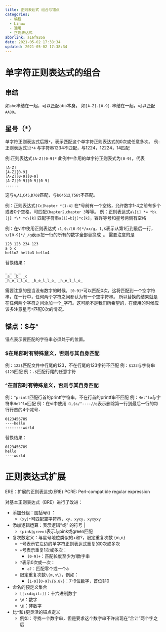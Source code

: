 ```yaml
---
title: 正则表达式 组合与锚点
categories:
  - 编程
  - Linux
  - 通用
  - 正则表达式
abbrlink: a16f926a
date: 2021-05-02 17:38:34
updated: 2021-05-02 17:38:34
---
```

# 单字符正则表达式的组合
## 串结
如`abc`串结在一起，可以匹配abc本身。
如`[A-Z].[0-9].`串结在一起，可以匹配`AA00`。
## 星号（*）
单字符正则表达式后跟`*`，表示匹配这个单字符正则表达式的0次或任意多次。
例:正则表达式`12*4`
与字符串1234不匹配，与1224，12224，14匹配

例:正则表达式`[A-Z][0-9]*`
此例中`*`作用的单字符正则表式为`[0-9]`，代表
```
[A-Z]
[A-Z][0-9]
[A-Z][0-9][0-9]
[A-Z][0-9][0-9][0-9]
......
```
这与`A`,`A1`,`C45`,`D768`匹配，与`b64512`,`T56t`不匹配。

例：正则表达式`[Cc]hapter *[1-4]`
在*号前有一个空格，允许数字1-4之前有多个或者0个空格。可匹配`Chapter2`,`chapter 3`等等。
例：正则表达式`a\[i] *= *b\[j] *\* *c\[k]`
匹配字符串`a[i]=b[j]*c[k]`，容许等号和星号两侧有空格

例：在vi中使用正则表达式
`:1,$s/[0-9]*/xx/g`，`1,$`表示从第1行到最后一行，`s/[0-9]*/_/g`表示把一行的所有的数字全部替换成`_`。
需要注意的是
```
123 123 234 123 
a b c 
hello2 hello3 hello4 
```
替换结果：
```
_ _ _ _ 
_a_ _b_ _c 
_h_e_l_l_o_ _h_e_l_l_o_ _h_e_l_l_o_ 
```
需要注意的是当没有数字的时候，`[0-9]*`可以匹配0次，这将匹配到一个空字符串，在一行中，任何两个字符之间都认为有一个空字符串。
所以替换的结果就是在任何两个字符之间添加一个`_`字符。这可能不是我们所希望的，在使用的时候应该多注意星号`*`匹配0次的情况。
## 锚点：$与^
锚点表示要匹配的字符串必须处于的位置。

### $在尾部时有特殊意义，否则与其自身匹配
例：`123$`匹配文件中行尾的123，不在行尾的123字符不匹配
例：`$123`与字符串`$123`匹配
例：`.$`匹配行尾的任意字符
### ^在首部时有特殊意义，否则与其自身匹配
例：`^printf`匹配行首的printf字符串，不在行首的printf串不匹配
例：`Hel^lo`与字符串`Hel^lo`匹配
例：在vi中使用 :`1,$s/^----//g`表示删除第一行到最后一行的每行行首的4个减号`-`

```
0123456789
----hello
--------world
```
替换结果：
```
0123456789
hello
----world
```
# 正则表达式扩展
ERE：扩展的正则表达式(ERE)
PCRE: Perl-compatible regular expression

对基本正则表达式（BRE）进行了改进：
- 添加分组：圆括号() ：
  - `(xy)*`可匹配空字符串，`xy`，`xyxy`，`xyxyxy`
- 添加逻辑运算：表示逻辑“或” 的符号 |
  - `(pink|green)`表示与pink或green匹配
- 复次数定义：与星号地位类似的+和?，限定重复次数 \{m,n\}
  - `*`号表示它左边的单字符正则表达式重复的0次或多次
  - `+`号表示重复1次或多次：
    - `[0-9]+`：匹配长度至少为1数字串
  - `?`表示0次或一次：
    - `a?`：匹配零个或一个a
  - 限定重复次数`\{m,n\}`，例如：
    - `[1-9][0-9]\{6,8\}`：7-9位数字，首位非0
- 命名的预定义集合
  - `[[:xdigit:]]`：十六进制数字
  - `\d`：数字
  - `\D`：非数字
- 比`^`和`$`更灵活的锚点定义
  - 例如：寻找一个数字串，但是要求这个数字串不许出现在“合计”两个字之后